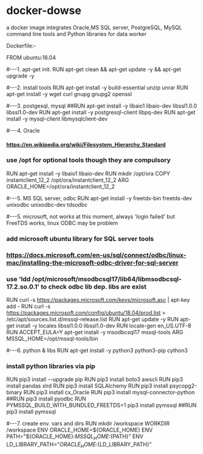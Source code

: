 # docker-dowse
a docker image integrates Oracle,MS SQL server, PostgreSQL, MySQL command line tools and Python libraries for data worker

Dockerfile:-

FROM ubuntu:18.04

#---1. apt-get init.
RUN apt-get clean && apt-get update -y && apt-get upgrade -y

#---2. install tools
RUN apt-get install -y build-essential unzip unrar
RUN apt-get install -y wget curl gnupg gnupg2 openssl

#---3. postgesql, mysql
##RUN apt-get install -y libaio1 libaio-dev libssl1.0.0 libssl1.0-dev
RUN apt-get install -y postgresql-client libpq-dev
RUN apt-get install -y mysql-client libmysqlclient-dev

#---4. Oracle
#### https://en.wikipedia.org/wiki/Filesystem_Hierarchy_Standard
### use /opt for optional tools though they are compulsory
RUN apt-get install -y libaio1 libaio-dev
RUN mkdir /opt/ora
COPY instantclient_12_2 /opt/ora/instantclient_12_2
ARG ORACLE_HOME=/opt/ora/instantclient_12_2

#---5. MS SQL server, odbc
RUN apt-get install -y freetds-bin freetds-dev unixodbc unixodbc-dev tdsodbc

#---5. microsoft, not works at this moment, always 'login failed' but FreeTDS works, linux ODBC may be problem
### add microsoft ubuntu library for SQL server tools
### https://docs.microsoft.com/en-us/sql/connect/odbc/linux-mac/installing-the-microsoft-odbc-driver-for-sql-server
### use 'ldd /opt/microsoft/msodbcsql17/lib64/libmsodbcsql-17.2.so.0.1' to check odbc lib dep. libs are exist
RUN curl -s https://packages.microsoft.com/keys/microsoft.asc | apt-key add -
RUN curl -s https://packages.microsoft.com/config/ubuntu/18.04/prod.list > /etc/apt/sources.list.d/mssql-release.list
RUN apt-get update -y
RUN apt-get install -y locales libssl1.0.0 libssl1.0-dev
RUN locale-gen en_US.UTF-8
RUN ACCEPT_EULA=Y apt-get install -y msodbcsql17 mssql-tools
ARG MSSQL_HOME=/opt/mssql-tools/bin

#---6. python & libs
RUN apt-get install -y python3 python3-pip cython3
### install python libraries via pip
RUN pip3 install --upgrade pip
RUN pip3 install boto3 awscli
RUN pip3 install pandas xlrd
RUN pip3 install SQLAlchemy
RUN pip3 install psycopg2-binary
RUN pip3 install cx_Oracle
RUN pip3 install mysql-connector-python
##RUN pip3 install pyodbc
RUN PYMSSQL_BUILD_WITH_BUNDLED_FREETDS=1 pip3 install pymssql
##RUN pip3 install pymssql

#---7. create env. vars and dirs
RUN mkdir /workspace
WORKDIR /workspace
ENV ORACLE_HOME=${ORACLE_HOME}
ENV PATH="${ORACLE_HOME}:${MSSQL_HOME}:${PATH}"
ENV LD_LIBRARY_PATH="${ORACLE_HOME}:${LD_LIBRARY_PATH}"
